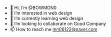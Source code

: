 - 👋 Hi, I’m @BOWMON0
- 👀 I’m interested in web design
- 🌱 I’m currently learning web design
- 💞️ I’m looking to collaborate on Good Company
- 📫 How to reach me mn06122@naver.com

<!---
BOWMON0/BOWMON0 is a ✨ special ✨ repository because its `README.md` (this file) appears on your GitHub profile.
You can click the Preview link to take a look at your changes.
--->
